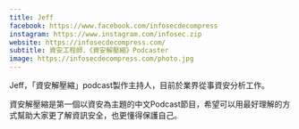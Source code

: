 ```yaml
---
title: Jeff
facebook: https://www.facebook.com/infosecdecompress
instagram: https://www.instagram.com/infosec.zip
website: https://infosecdecompress.com/
subtitle: 資安工程師．《資安解壓縮》Podcaster
image: https://infosecdecompress.com/photo.jpg
---
```


Jeff，「資安解壓縮」podcast製作主持人，目前於業界從事資安分析工作。

資安解壓縮是第一個以資安為主題的中文Podcast節目，希望可以用最好理解的方式幫助大家更了解資訊安全，也更懂得保護自己。